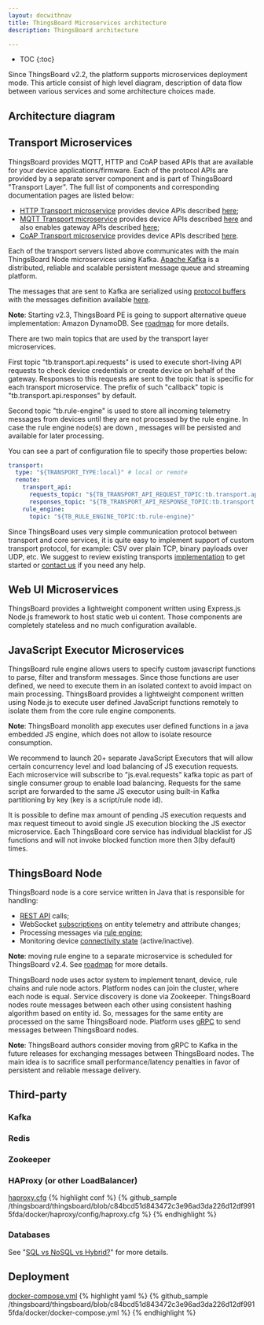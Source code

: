 ```yaml
---
layout: docwithnav
title: ThingsBoard Microservices architecture
description: ThingsBoard architecture

---
```


* TOC
{:toc}

Since ThingsBoard v2.2, the platform supports microservices deployment mode. 
This article consist of high level diagram, description of data flow between various services and some architecture choices made.       

## Architecture diagram

 <object width="80%" data="/images/reference/msa-architecture.svg"></object> 
  
## Transport Microservices

ThingsBoard provides MQTT, HTTP and CoAP based APIs that are available for your device applications/firmware. 
Each of the protocol APIs are provided by a separate server component and is part of ThingsBoard "Transport Layer". 
The full list of components and corresponding documentation pages are listed below:

* [HTTP Transport microservice](/docs/reference/msa-tb-http-transport/) provides device APIs described [here](/docs/reference/http-api/); 
* [MQTT Transport microservice](/docs/reference/msa-tb-mqtt-transport/) provides device APIs described [here](/docs/reference/mqtt-api/)
and also enables gateway APIs described [here](/docs/reference/gateway-mqtt-api/);
* [CoAP Transport microservice](/docs/reference/msa-tb-coap-transport/) provides device APIs described [here](/docs/reference/coap-api/).

Each of the transport servers listed above communicates with the main ThingsBoard Node microservices using Kafka. 
[Apache Kafka](https://kafka.apache.org) is a distributed, reliable and scalable persistent message queue and streaming platform.

The messages that are sent to Kafka are serialized using [protocol buffers](https://developers.google.com/protocol-buffers/) 
with the messages definition available [here](https://github.com/thingsboard/thingsboard/blob/master/common/transport/transport-api/src/main/proto/transport.proto).

**Note**: Starting v2.3, ThingsBoard PE is going to support alternative queue implementation: Amazon DynamoDB. See [roadmap](/docs/reference/roadmap) for more details.
 
There are two main topics that are used by the transport layer microservices.

First topic "tb.transport.api.requests" is used to execute short-living API requests to check device credentials or create device on behalf of the gateway.
Responses to this requests are sent to the topic that is specific for each transport microservice. The prefix of such "callback" topic is "tb.transport.api.responses" by default.

Second topic "tb.rule-engine" is used to store all incoming telemetry messages from devices until they are not processed by the rule engine. In case the rule engine node(s) are down
, messages will be persisted and available for later processing.

You can see a part of configuration file to specify those properties below:   

```yaml
transport:
  type: "${TRANSPORT_TYPE:local}" # local or remote
  remote:
    transport_api:
      requests_topic: "${TB_TRANSPORT_API_REQUEST_TOPIC:tb.transport.api.requests}"
      responses_topic: "${TB_TRANSPORT_API_RESPONSE_TOPIC:tb.transport.api.responses}"
    rule_engine:
      topic: "${TB_RULE_ENGINE_TOPIC:tb.rule-engine}"
```    

Since ThingsBoard uses very simple communication protocol between transport and core services, 
it is quite easy to implement support of custom transport protocol, for example: CSV over plain TCP, binary payloads over UDP, etc.
We suggest to review existing transports [implementation](https://github.com/thingsboard/thingsboard/tree/master/common/transport/mqtt) to get started or [contact us](/docs/contact-us/) if you need any help. 

## Web UI Microservices

ThingsBoard provides a lightweight component written using Express.js Node.js framework to host static web ui content. Those components are completely stateless and no much configuration available. 

## JavaScript Executor Microservices

ThingsBoard rule engine allows users to specify custom javascript functions to parse, filter and transform messages. 
Since those functions are user defined, we need to execute them in an isolated context to avoid impact on main processing.
ThingsBoard provides a lightweight component written using Node.js to execute user defined JavaScript functions remotely to isolate them from the core rule engine components.

**Note**: ThingsBoard monolith app executes user defined functions in a java embedded JS engine, which does not allow to isolate resource consumption.    
 
We recommend to launch 20+ separate JavaScript Executors that will allow certain concurrency level and load balancing of JS execution requests. 
Each microservice will subscribe to "js.eval.requests" kafka topic as part of single consumer group to enable load balancing. 
Requests for the same script are forwarded to the same JS executor using built-in Kafka partitioning by key (key is a script/rule node id).

It is possible to define max amount of pending JS execution requests and max request timeout to avoid single JS execution blocking the JS exector microservice.
Each ThingsBoard core service has individual blacklist for JS functions and will not invoke blocked function more then 3(by default) times.

## ThingsBoard Node

ThingsBoard node is a core service written in Java that is responsible for handling:
 
 * [REST API](/docs/reference/rest-api/) calls;
 * WebSocket [subscriptions](/docs/user-guide/telemetry/#websocket-api) on entity telemetry and attribute changes;
 * Processing messages via [rule engine](/docs/user-guide/rule-engine-2-0/re-getting-started/);
 * Monitoring device [connectivity state](/docs/user-guide/device-connectivity-status/) (active/inactive).
 
**Note**: moving rule engine to a separate microservice is scheduled for ThingsBoard v2.4. See [roadmap](/docs/reference/roadmap) for more details. 
 
ThingsBoard node uses actor system to implement tenant, device, rule chains and rule node actors. 
Platform nodes can join the cluster, where each node is equal. Service discovery is done via Zookeeper. 
ThingsBoard nodes route messages between each other using consistent hashing algorithm based on entity id. 
So, messages for the same entity are processed on the same ThingsBoard node. Platform uses [gRPC](https://grpc.io/) to send messages between ThingsBoard nodes.

**Note**: ThingsBoard authors consider moving from gRPC to Kafka in the future releases for exchanging messages between ThingsBoard nodes. 
The main idea is to sacrifice small performance/latency penalties in favor of persistent and reliable message delivery.

## Third-party  

### Kafka

### Redis

### Zookeeper

### HAProxy (or other LoadBalancer)

[haproxy.cfg](https://github.com/thingsboard/thingsboard/blob/c84bcd51d843472c3e96ad3da226d12df9915fda/docker/haproxy/config/haproxy.cfg)
{% highlight conf %}
{% github_sample /thingsboard/thingsboard/blob/c84bcd51d843472c3e96ad3da226d12df9915fda/docker/haproxy/config/haproxy.cfg %}
{% endhighlight %}

### Databases

See "[SQL vs NoSQL vs Hybrid?](/docs/reference/#sql-vs-nosql-vs-hybrid-database-approach)" for more details. 
  

## Deployment

[docker-compose.yml](https://github.com/thingsboard/thingsboard/blob/c84bcd51d843472c3e96ad3da226d12df9915fda/docker/docker-compose.yml)
{% highlight yaml %}
{% github_sample /thingsboard/thingsboard/blob/c84bcd51d843472c3e96ad3da226d12df9915fda/docker/docker-compose.yml %}
{% endhighlight %}




    
